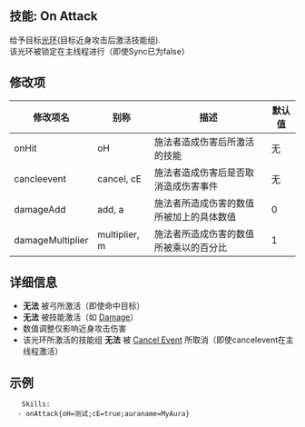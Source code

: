 技能: On Attack
--------------------------

给予目标[光环](技能/列表/Aura)(目标近身攻击后激活技能组).  
该光环被锁定在主线程进行（即使Sync已为false）

修改项
----------

| 修改项名 | 别称    | 描述                                                                                                    | 默认值 |
|-----------|------------|----------------------------------------------------------------------------------------------------------------|---------------|
| onHit | oH | 施法者造成伤害后所激活的技能 | 无 |
| cancleevent | cancel, cE | 施法者造成伤害后是否取消造成伤害事件 | 无 |
| damageAdd | add, a | 施法者所造成伤害的数值所被加上的具体数值 | 0 |
| damageMultiplier | multiplier, m | 施法者所造成伤害的数值所被乘以的百分比 | 1 |

详细信息
-------

- **无法** 被弓所激活（即使命中目标）
- **无法** 被技能激活（如 [Damage](/技能/列表/damage)）
- 数值调整仅影响近身攻击伤害
- 该光环所激活的技能组 **无法** 被 [Cancel Event](/技能/列表/cancelevent) 所取消（即使cancelevent在主线程激活）

示例
--------

       Skills:
      - onAttack{oH=测试;cE=true;auraname=MyAura}
